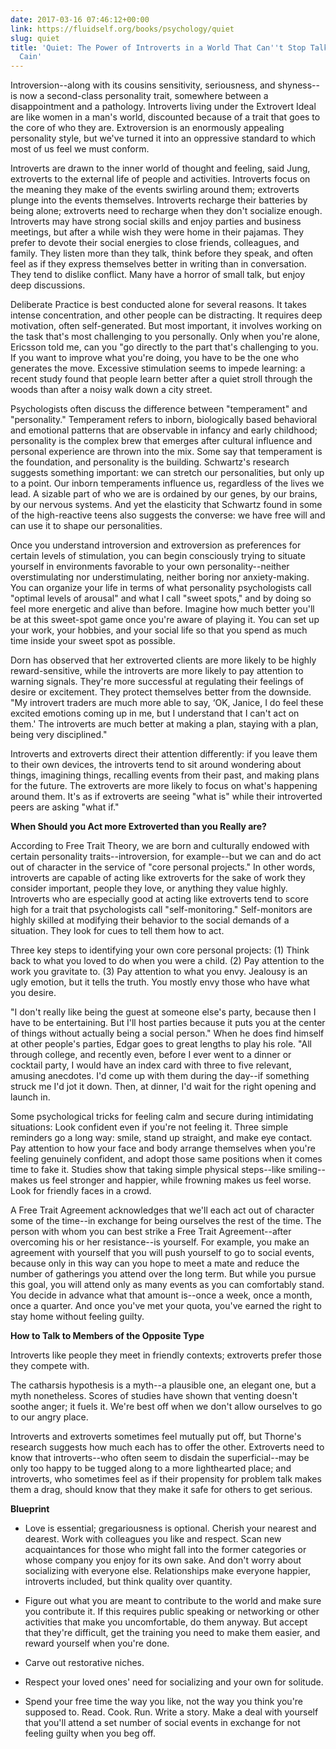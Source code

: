 ```yaml
---
date: 2017-03-16 07:46:12+00:00
link: https://fluidself.org/books/psychology/quiet
slug: quiet
title: 'Quiet: The Power of Introverts in a World That Can''t Stop Talking - by Susan
  Cain'
---
```


Introversion--along with its cousins sensitivity, seriousness, and shyness--is now a second-class personality trait, somewhere between a disappointment and a pathology. Introverts living under the Extrovert Ideal are like women in a man's world, discounted because of a trait that goes to the core of who they are. Extroversion is an enormously appealing personality style, but we've turned it into an oppressive standard to which most of us feel we must conform.

Introverts are drawn to the inner world of thought and feeling, said Jung, extroverts to the external life of people and activities. Introverts focus on the meaning they make of the events swirling around them; extroverts plunge into the events themselves. Introverts recharge their batteries by being alone; extroverts need to recharge when they don't socialize enough. Introverts may have strong social skills and enjoy parties and business meetings, but after a while wish they were home in their pajamas. They prefer to devote their social energies to close friends, colleagues, and family. They listen more than they talk, think before they speak, and often feel as if they express themselves better in writing than in conversation. They tend to dislike conflict. Many have a horror of small talk, but enjoy deep discussions.

Deliberate Practice is best conducted alone for several reasons. It takes intense concentration, and other people can be distracting. It requires deep motivation, often self-generated. But most important, it involves working on the task that's most challenging to you personally. Only when you're alone, Ericsson told me, can you "go directly to the part that's challenging to you. If you want to improve what you're doing, you have to be the one who generates the move. Excessive stimulation seems to impede learning: a recent study found that people learn better after a quiet stroll through the woods than after a noisy walk down a city street.

Psychologists often discuss the difference between "temperament" and "personality." Temperament refers to inborn, biologically based behavioral and emotional patterns that are observable in infancy and early childhood; personality is the complex brew that emerges after cultural influence and personal experience are thrown into the mix. Some say that temperament is the foundation, and personality is the building. Schwartz's research suggests something important: we can stretch our personalities, but only up to a point. Our inborn temperaments influence us, regardless of the lives we lead. A sizable part of who we are is ordained by our genes, by our brains, by our nervous systems. And yet the elasticity that Schwartz found in some of the high-reactive teens also suggests the converse: we have free will and can use it to shape our personalities.

Once you understand introversion and extroversion as preferences for certain levels of stimulation, you can begin consciously trying to situate yourself in environments favorable to your own personality--neither overstimulating nor understimulating, neither boring nor anxiety-making. You can organize your life in terms of what personality psychologists call "optimal levels of arousal" and what I call "sweet spots," and by doing so feel more energetic and alive than before. Imagine how much better you'll be at this sweet-spot game once you're aware of playing it. You can set up your work, your hobbies, and your social life so that you spend as much time inside your sweet spot as possible.

Dorn has observed that her extroverted clients are more likely to be highly reward-sensitive, while the introverts are more likely to pay attention to warning signals. They're more successful at regulating their feelings of desire or excitement. They protect themselves better from the downside. "My introvert traders are much more able to say, ‘OK, Janice, I do feel these excited emotions coming up in me, but I understand that I can't act on them.' The introverts are much better at making a plan, staying with a plan, being very disciplined."

Introverts and extroverts direct their attention differently: if you leave them to their own devices, the introverts tend to sit around wondering about things, imagining things, recalling events from their past, and making plans for the future. The extroverts are more likely to focus on what's happening around them. It's as if extroverts are seeing "what is" while their introverted peers are asking "what if."

**When Should you Act more Extroverted than you Really are?**

According to Free Trait Theory, we are born and culturally endowed with certain personality traits--introversion, for example--but we can and do act out of character in the service of "core personal projects." In other words, introverts are capable of acting like extroverts for the sake of work they consider important, people they love, or anything they value highly. Introverts who are especially good at acting like extroverts tend to score high for a trait that psychologists call "self-monitoring." Self-monitors are highly skilled at modifying their behavior to the social demands of a situation. They look for cues to tell them how to act.

Three key steps to identifying your own core personal projects: (1) Think back to what you loved to do when you were a child. (2) Pay attention to the work you gravitate to. (3) Pay attention to what you envy. Jealousy is an ugly emotion, but it tells the truth. You mostly envy those who have what you desire.

"I don't really like being the guest at someone else's party, because then I have to be entertaining. But I'll host parties because it puts you at the center of things without actually being a social person." When he does find himself at other people's parties, Edgar goes to great lengths to play his role. "All through college, and recently even, before I ever went to a dinner or cocktail party, I would have an index card with three to five relevant, amusing anecdotes. I'd come up with them during the day--if something struck me I'd jot it down. Then, at dinner, I'd wait for the right opening and launch in.

Some psychological tricks for feeling calm and secure during intimidating situations: Look confident even if you're not feeling it. Three simple reminders go a long way: smile, stand up straight, and make eye contact. Pay attention to how your face and body arrange themselves when you're feeling genuinely confident, and adopt those same positions when it comes time to fake it. Studies show that taking simple physical steps--like smiling--makes us feel stronger and happier, while frowning makes us feel worse. Look for friendly faces in a crowd.

A Free Trait Agreement acknowledges that we'll each act out of character some of the time--in exchange for being ourselves the rest of the time. The person with whom you can best strike a Free Trait Agreement--after overcoming his or her resistance--is yourself. For example, you make an agreement with yourself that you will push yourself to go to social events, because only in this way can you hope to meet a mate and reduce the number of gatherings you attend over the long term. But while you pursue this goal, you will attend only as many events as you can comfortably stand. You decide in advance what that amount is--once a week, once a month, once a quarter. And once you've met your quota, you've earned the right to stay home without feeling guilty.

**How to Talk to Members of the Opposite Type**

Introverts like people they meet in friendly contexts; extroverts prefer those they compete with.

The catharsis hypothesis is a myth--a plausible one, an elegant one, but a myth nonetheless. Scores of studies have shown that venting doesn't soothe anger; it fuels it. We're best off when we don't allow ourselves to go to our angry place.

Introverts and extroverts sometimes feel mutually put off, but Thorne's research suggests how much each has to offer the other. Extroverts need to know that introverts--who often seem to disdain the superficial--may be only too happy to be tugged along to a more lighthearted place; and introverts, who sometimes feel as if their propensity for problem talk makes them a drag, should know that they make it safe for others to get serious.

**Blueprint**

- Love is essential; gregariousness is optional. Cherish your nearest and dearest. Work with colleagues you like and respect. Scan new acquaintances for those who might fall into the former categories or whose company you enjoy for its own sake. And don't worry about socializing with everyone else. Relationships make everyone happier, introverts included, but think quality over quantity.

- Figure out what you are meant to contribute to the world and make sure you contribute it. If this requires public speaking or networking or other activities that make you uncomfortable, do them anyway. But accept that they're difficult, get the training you need to make them easier, and reward yourself when you're done.

- Carve out restorative niches.

- Respect your loved ones' need for socializing and your own for solitude.

- Spend your free time the way you like, not the way you think you're supposed to. Read. Cook. Run. Write a story. Make a deal with yourself that you'll attend a set number of social events in exchange for not feeling guilty when you beg off.
